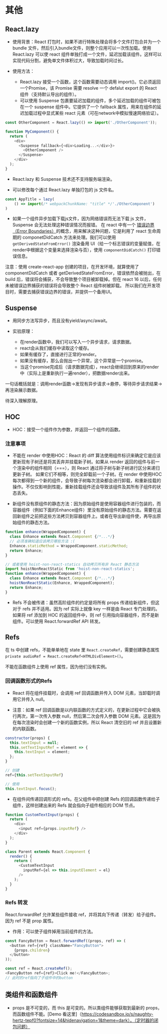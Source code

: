 # 其他

## React.lazy

- 使用背景：React 打包时，如果不进行特殊处理会将多个文件打包合并为一个 bundle 文件，然后引入bundle文件，则整个应用可以一次性加载。使用 React.lazy 可以使 react 组件单独打成一个文件，延迟加载该组件。这样可以实现代码分割，避免单文件体积过大，导致加载时间过长。

- 使用方法：
  - React.lazy 接受一个函数，这个函数需要动态调用 import()。它必须返回一个Promise，该 Promise 需要 resolve 一个 defalut export 的 React 组件（支持默认导出的组件）。
  - 可以使用 Suspense 包裹要延迟加载的组件，多个延迟加载的组件可被包在一个 suspense 组件中。它提供了一个 fallback 属性，用来在组件的延迟加载过程中显式某些 react 元素（可在network中模拟慢速网络验证）。

```js
const OtherComponent = React.lazy(() => import('./OtherComponent'));

function MyComponent() {
  return (
    <div>
      <Suspense fallback={<div>Loading...</div>}>
        <OtherComponent />
      </Suspense>
    </div>
  );
}
```

- React.lazy 和 Suspense 技术还不支持服务端渲染。

- 可以修改每个通过 React.lazy 单独打包的 js 文件名。

```js
const AppTitle = lazy(
    () => import(/* webpackChunkName: "title" */'./OtherComponent')
)
```

- 如果一个组件异步加载下载js文件，因为网络错误而无法下载 js 文件，Suspense 会无法处理这种错误情况而报错。 在 react 中有一个 [错误边界 （Error Boundaries）](https://react-1251415695.cos-website.ap-chengdu.myqcloud.com/docs/error-boundaries.html)的概念，用来解决这种问题，它是利用了 react 生命周期的 componetDidCatch 方法来处理。我们可以使用 `getDerivedStateFromError()` 渲染备用 UI（给一个标志错误的变量赋值，在render中根据这个变量来选择渲染与否），使用 `componentDidCatch()` 打印错误信息。

注意：使用 create-react-app 创建的项目，在开发环境，就算使用了 componentDidCatch 或者 getDerivedStateFromError，错误依然会被抛出，在 build 后，错误将会捕获，不会导致整个项目被卸载掉。但在 react 16 以后，任何未被错误边界捕获的错误将会导致整个 React 组件树被卸载。 所以我们在开发项目时，需要去捕获错误边界的错误，并提供一个备用UI。


## Suspense

- 用同步方法写异步，而且没有yield/async/await。

- 实验原理：
  - 在render函数中，我们可以写入一个异步请求，请求数据。
  - react会从我们缓存中读取这个缓存。
  - 如果有缓存了，直接进行正常的render。
  - 如果没有缓存，那么会抛出一个异常，这个异常是一个promise。
  - 当这个promise完成后（请求数据完成），react会继续回到原来的render中（实际上是重新执行一遍render），把数据render出来。

一句话概括就是：调用render函数->发现有异步请求->悬停，等待异步请求结果->再渲染展示数据。

待深入理解原理。

## HOC

- HOC：接受一个组件作为参数，并返回一个组件的函数。

### 注意事项
- 不能在 render 中使用HOC：React 的 diff 算法使用组件标识来确定它是应该更新现有子树还是将其丢弃并挂载新子树。如果从 render 返回的组件与前一个渲染中的组件相同（===），则 React 通过将子树与新子树进行区分来递归更新子树。 如果它们不相等，则完全卸载前一个子树。在 render 中使用HOC每次都得到一个新的组件，会导致子树每次渲染都会进行卸载，和重新挂载的操作。不仅仅影响到性能，重新挂载组件还会导致该组件及其所有子组件的状态丢失。

- 新组件没有原组件的静态方法：因为原始组件是使用容器组件进行包装的，而容器组件（例如下面的Enhance组件）里没有原始组件的静态方法。需要在返回新组件之前把这些方法拷贝到容器组件上。或者在导出新组件使，再导出原始组件的静态方法。

```js
function enhance(WrappedComponent) {
  class Enhance extends React.Component {/*...*/}
  // 必须准确知道应该拷贝哪些方法 :(
  Enhance.staticMethod = WrappedComponent.staticMethod;
  return Enhance;
}

// 或者使用 hoist-non-react-statics 自动拷贝所有非 React 静态方法
import hoistNonReactStatic from 'hoist-non-react-statics';
function enhance(WrappedComponent) {
  class Enhance extends React.Component {/*...*/}
  hoistNonReactStatic(Enhance, WrappedComponent);
  return Enhance;
}
```

- Refs 不会被传递：虽然高阶组件的约定是将所有 props 传递给新组件，但这对于 refs 并不适用。因为 ref 实际上就像 key 一样是由 React 专门处理的。如果将 ref 添加到 HOC 的返回组件中，则 ref 引用指向容器组件，而不是新组件。可以使用 React.forwardRef API 转发。

## Refs

在 ts 中创建 refs，不能单单地在 state 里 `React.createRef`，需要创建静态属性 `private audioRef = React.createRef<HTMLDivElement>()`。

不能在函数组件上使用 ref 属性，因为他们没有实例。

### 回调函数形式的Refs

- React 将在组件挂载时，会调用 ref 回调函数并传入 DOM 元素，当卸载时调用它并传入 null。

- 注意：如果 ref 回调函数是以内联函数的方式定义的，在更新过程中它会被执行两次，第一次传入参数 null，然后第二次会传入参数 DOM 元素。这是因为在每次渲染时会创建一个新的函数实例，所以 React 清空旧的 ref 并且设置新的内联函数。

```js
constructor(props) {
  this.textInput = null;
  this.setTextInputRef = element => {
    this.textInput = element;
  };
}

// 创建
ref={this.setTextInputRef}

// 使用
this.textInput.focus();
```

- 在组件间传递回调形式的 refs。在父组件中把创建 Refs 的回调函数传递给子组件，这样创建出来的 Refs 就会指向子组件相应的 DOM 节点。

```js
function CustomTextInput(props) {
  return (
    <div>
      <input ref={props.inputRef} />
    </div>
  );
}

class Parent extends React.Component {
  render() {
    return (
      <CustomTextInput
        inputRef={el => this.inputElement = el}
      />
    );
  }
}
```

### Refs 转发

React.forwardRef 允许某些组件接收 ref，并将其向下传递（转发）给子组件。因为 ref 不是 prop 属性。

- 作用：可以使子组件掉用当前组件的方法。

```js
const FancyButton = React.forwardRef((props, ref) => (
  <button ref={ref} className="FancyButton">
    {props.children}
  </button>
));

const ref = React.createRef();
<FancyButton ref={ref}>Click me!</FancyButton>;
// 此时的ref指向了子组件中的button
```


## 类组件和函数组件

- props 是不可变的，而 this 是可变的。所以类组件能够获取到最新的 props，而函数组件不能。[Demo 看这里]（https://codesandbox.io/s/naughty-hertz-tepf0?fontsize=14&hidenavigation=1&theme=dark）。（定时器的闭包问题）



